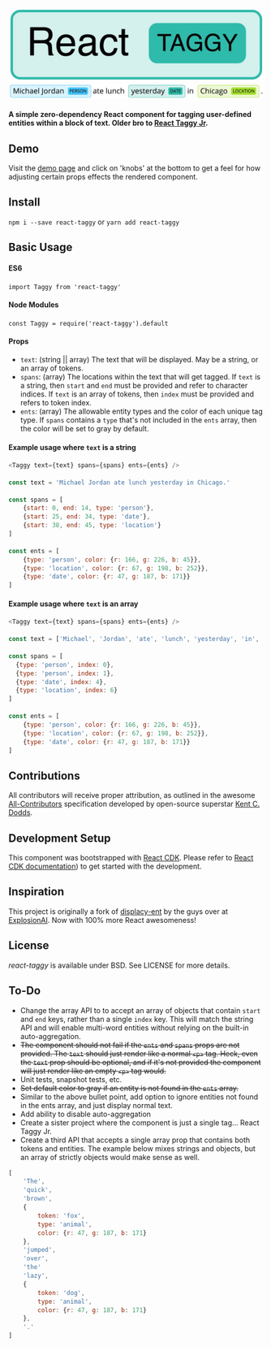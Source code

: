 ![react-taggy](./images/reacttaggy.jpg "React Taggy")
![action shot](./images/actionshot.jpg "Action Shot")

#### A simple zero-dependency React component for tagging user-defined entities within a block of text. Older bro to [React Taggy Jr](https://github.com/johncmunson/react-taggy-jr).

## Demo
Visit the [demo page](https://johncmunson.github.io/react-taggy/) and click on 'knobs' at the bottom to get a feel for how adjusting certain props effects the rendered component.

## Install

`npm i --save react-taggy` or `yarn add react-taggy`

## Basic Usage

#### ES6
`import Taggy from 'react-taggy'`

#### Node Modules
`const Taggy = require('react-taggy').default`

#### Props
- `text`: (string || array) The text that will be displayed. May be a string, or an array of tokens.
- `spans`: (array) The locations within the text that will get tagged. If `text` is a string, then `start` and `end` must be provided and refer to character indices. If `text` is an array of tokens, then `index` must be provided and refers to token index.
- `ents`: (array) The allowable entity types and the color of each unique tag type. If `spans` contains a `type` that's not included in the `ents` array, then the color will be set to gray by default.

#### Example usage where `text` is a string
```javascript
<Taggy text={text} spans={spans} ents={ents} />

const text = 'Michael Jordan ate lunch yesterday in Chicago.'

const spans = [
    {start: 0, end: 14, type: 'person'},
    {start: 25, end: 34, type: 'date'},
    {start: 38, end: 45, type: 'location'}
]

const ents = [
    {type: 'person', color: {r: 166, g: 226, b: 45}},
    {type: 'location', color: {r: 67, g: 198, b: 252}},
    {type: 'date', color: {r: 47, g: 187, b: 171}}
]
```

#### Example usage where `text` is an array
```javascript
<Taggy text={text} spans={spans} ents={ents} />

const text = ['Michael', 'Jordan', 'ate', 'lunch', 'yesterday', 'in', 'Chicago', '.']

const spans = [
  {type: 'person', index: 0},
  {type: 'person', index: 1},
  {type: 'date', index: 4},
  {type: 'location', index: 6}
]

const ents = [
    {type: 'person', color: {r: 166, g: 226, b: 45}},
    {type: 'location', color: {r: 67, g: 198, b: 252}},
    {type: 'date', color: {r: 47, g: 187, b: 171}}
]
```

## Contributions

All contributors will receive proper attribution, as outlined in the awesome [All-Contributors](https://github.com/kentcdodds/all-contributors) specification developed by open-source superstar [Kent C. Dodds](https://twitter.com/kentcdodds?lang=en).

## Development Setup

This component was bootstrapped with [React CDK](https://github.com/kadirahq/react-cdk). Please refer to [React CDK documentation](https://github.com/kadirahq/react-cdk)) to get started with the development.

## Inspiration

This project is originally a fork of [displacy-ent](https://github.com/explosion/displacy-ent) by the guys over at [ExplosionAI](https://explosion.ai/). Now with 100% more React awesomeness!

## License

*react-taggy* is available under BSD. See LICENSE for more details.

## To-Do
- Change the array API to to accept an array of objects that contain `start` and `end` keys, rather than a single `index` key. This will match the string API and will enable multi-word entities without relying on the built-in auto-aggregation.
- ~~The component should not fail if the `ents` and `spans` props are not provided. The `text` should just render like a normal `<p>` tag. Heck, even the `text` prop should be optional, and if it's not provided the component will just render like an empty `<p>` tag would.~~
- Unit tests, snapshot tests, etc.
- ~~Set default color to gray if an entity is not found in the `ents` array.~~
- Similar to the above bullet point, add option to ignore entities not found in the ents array, and just display normal text.
- Add ability to disable auto-aggregation
- Create a sister project where the component is just a single tag... React Taggy Jr.
- Create a third API that accepts a single array prop that contains both tokens and entities. The example below mixes strings and objects, but an array of strictly objects would make sense as well.
```javascript
[
    'The',
    'quick',
    'brown',
    {
        token: 'fox',
        type: 'animal',
        color: {r: 47, g: 187, b: 171}
    },
    'jumped',
    'over',
    'the'
    'lazy',
    {
        token: 'dog',
        type: 'animal',
        color: {r: 47, g: 187, b: 171}
    },
    '.'
]
```
